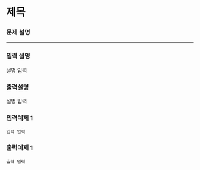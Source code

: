 # 제목

### 문제 설명

---

### 입력 설명

설명 입력

### 출력설명

설명 입력

### 입력예제 1

```
입력 입력
```

### 출력예제 1

```
출력 입력
```
